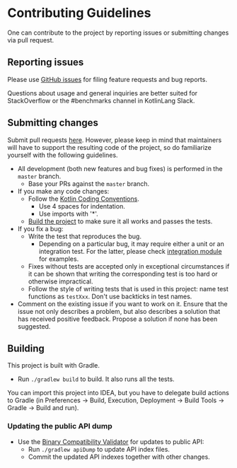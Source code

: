 # Contributing Guidelines

One can contribute to the project by reporting issues or submitting changes via pull request.

## Reporting issues

Please use [GitHub issues](https://github.com/Kotlin/kotlinx-benchmark/issues) for filing feature requests and bug reports.

Questions about usage and general inquiries are better suited for StackOverflow or the #benchmarks channel in KotlinLang Slack.

## Submitting changes

Submit pull requests [here](https://github.com/Kotlin/kotlinx-benchmark/pulls).
However, please keep in mind that maintainers will have to support the resulting code of the project,
so do familiarize yourself with the following guidelines.

* All development (both new features and bug fixes) is performed in the `master` branch.
    * Base your PRs against the `master` branch.
* If you make any code changes:
    * Follow the [Kotlin Coding Conventions](https://kotlinlang.org/docs/reference/coding-conventions.html).
        * Use 4 spaces for indentation.
        * Use imports with '*'.
    * [Build the project](#building) to make sure it all works and passes the tests.
* If you fix a bug:
    * Write the test that reproduces the bug.
        * Depending on a particular bug, it may require either a unit or an integration test. For the latter, please check [integration module](integration/src/test) for examples.
    * Fixes without tests are accepted only in exceptional circumstances if it can be shown that writing the
      corresponding test is too hard or otherwise impractical.
    * Follow the style of writing tests that is used in this project:
      name test functions as `testXxx`. Don't use backticks in test names.
* Comment on the existing issue if you want to work on it. Ensure that the issue not only describes a problem, but also describes a solution that has received positive feedback. Propose a solution if none has been suggested.

## Building

This project is built with Gradle.

* Run `./gradlew build` to build. It also runs all the tests.

You can import this project into IDEA, but you have to delegate build actions
to Gradle (in Preferences -> Build, Execution, Deployment -> Build Tools -> Gradle -> Build and run).

### Updating the public API dump

* Use the [Binary Compatibility Validator](https://github.com/Kotlin/binary-compatibility-validator/blob/master/README.md) for updates to public API:
    * Run `./gradlew apiDump` to update API index files.
    * Commit the updated API indexes together with other changes.
